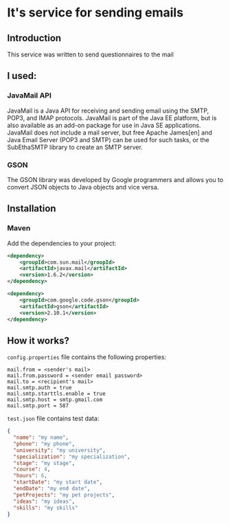 # It's service for sending emails
## Introduction
This service was written to send questionnaires to the mail

## I used:
### JavaMail API
JavaMail is a Java API for receiving and sending email using the SMTP, POP3, and IMAP protocols. JavaMail is part of the Java EE platform, but is also available as an add-on package for use in Java SE applications.
JavaMail does not include a mail server, but free Apache James[en] and Java Email Server (POP3 and SMTP) can be used for such tasks, or the SubEthaSMTP library to create an SMTP server.
### GSON
The GSON library was developed by Google programmers and allows you to convert JSON objects to Java objects and vice versa.
## Installation
### Maven
Add the dependencies to your project:
``` xml
<dependency>
    <groupId>com.sun.mail</groupId>
    <artifactId>javax.mail</artifactId>
    <version>1.6.2</version>
</dependency>

<dependency>
    <groupId>com.google.code.gson</groupId>
    <artifactId>gson</artifactId>
    <version>2.10.1</version>
</dependency>
```
## How it works?

`config.properties` file contains the following properties:
``` properties
mail.from = <sender's mail>
mail.from.password = <sender email password>
mail.to = <recipient's mail>
mail.smtp.auth = true
mail.smtp.starttls.enable = true
mail.smtp.host = smtp.gmail.com
mail.smtp.port = 587
```

`test.json` file contains test data:
``` json
{
  "name": "my name",
  "phone": "my phone",
  "university": "my university",
  "specialization": "my specialization",
  "stage": "my stage",
  "course": 4,
  "hours": 6,
  "startDate": "my start date",
  "endDate": "my end date",
  "petProjects": "my pet projects",
  "ideas": "my ideas",
  "skills": "my skills"
}
```

